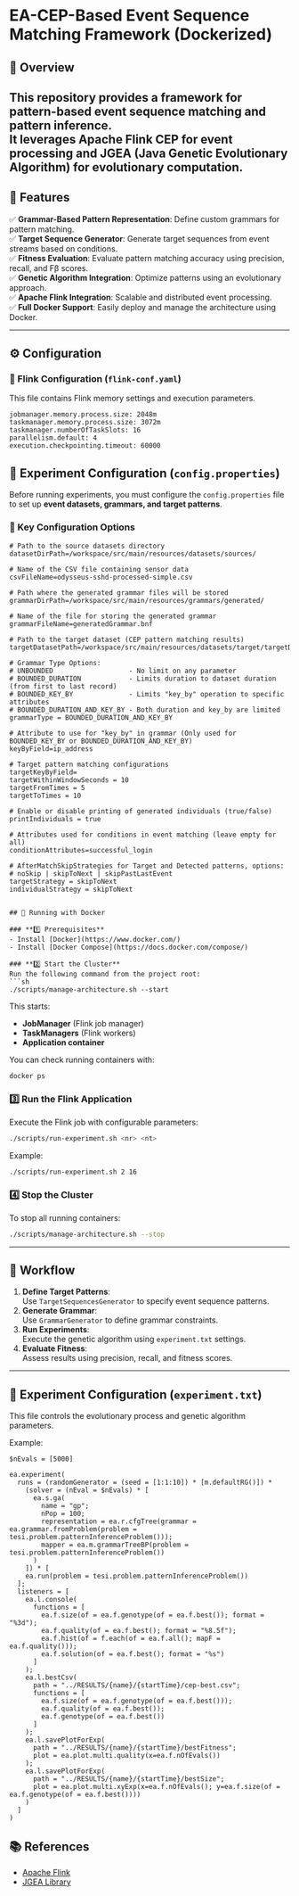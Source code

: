 # EA-CEP-Based Event Sequence Matching Framework (Dockerized)

## 🚀 Overview

This repository provides a framework for **pattern-based event sequence matching** and **pattern inference**.  
It leverages **Apache Flink CEP** for event processing and **JGEA (Java Genetic Evolutionary Algorithm)** for evolutionary computation.  
---

## 📌 Features

✅ **Grammar-Based Pattern Representation**: Define custom grammars for pattern matching.  
✅ **Target Sequence Generator**: Generate target sequences from event streams based on conditions.  
✅ **Fitness Evaluation**: Evaluate pattern matching accuracy using precision, recall, and Fβ scores.  
✅ **Genetic Algorithm Integration**: Optimize patterns using an evolutionary approach.  
✅ **Apache Flink Integration**: Scalable and distributed event processing.  
✅ **Full Docker Support**: Easily deploy and manage the architecture using Docker.  

---

## ⚙️ Configuration

### **🔹 Flink Configuration (`flink-conf.yaml`)**
This file contains Flink memory settings and execution parameters.

```properties
jobmanager.memory.process.size: 2048m
taskmanager.memory.process.size: 3072m
taskmanager.numberOfTaskSlots: 16
parallelism.default: 4
execution.checkpointing.timeout: 60000
```

## 📑 Experiment Configuration (`config.properties`)

Before running experiments, you must configure the `config.properties` file to set up **event datasets, grammars, and target patterns**.

### 🔧 Key Configuration Options

```properties
# Path to the source datasets directory
datasetDirPath=/workspace/src/main/resources/datasets/sources/

# Name of the CSV file containing sensor data
csvFileName=odysseus-sshd-processed-simple.csv

# Path where the generated grammar files will be stored
grammarDirPath=/workspace/src/main/resources/grammars/generated/

# Name of the file for storing the generated grammar
grammarFileName=generatedGrammar.bnf

# Path to the target dataset (CEP pattern matching results)
targetDatasetPath=/workspace/src/main/resources/datasets/target/targetDataset.csv

# Grammar Type Options:
# UNBOUNDED                   - No limit on any parameter
# BOUNDED_DURATION            - Limits duration to dataset duration (from first to last record)
# BOUNDED_KEY_BY              - Limits "key_by" operation to specific attributes
# BOUNDED_DURATION_AND_KEY_BY - Both duration and key_by are limited
grammarType = BOUNDED_DURATION_AND_KEY_BY

# Attribute to use for "key_by" in grammar (Only used for BOUNDED_KEY_BY or BOUNDED_DURATION_AND_KEY_BY)
keyByField=ip_address

# Target pattern matching configurations
targetKeyByField=
targetWithinWindowSeconds = 10
targetFromTimes = 5
targetToTimes = 10

# Enable or disable printing of generated individuals (true/false)
printIndividuals = true

# Attributes used for conditions in event matching (leave empty for all)
conditionAttributes=successful_login

# AfterMatchSkipStrategies for Target and Detected patterns, options:
# noSkip | skipToNext | skipPastLastEvent
targetStrategy = skipToNext
individualStrategy = skipToNext


## 🐳 Running with Docker

### **1️⃣ Prerequisites**
- Install [Docker](https://www.docker.com/)
- Install [Docker Compose](https://docs.docker.com/compose/)

### **2️⃣ Start the Cluster**
Run the following command from the project root:
```sh
./scripts/manage-architecture.sh --start
```
This starts:
- **JobManager** (Flink job manager)
- **TaskManagers** (Flink workers)
- **Application container**

You can check running containers with:
```sh
docker ps
```

### **3️⃣ Run the Flink Application**
Execute the Flink job with configurable parameters:
```sh
./scripts/run-experiment.sh <nr> <nt>
```
Example:
```sh
./scripts/run-experiment.sh 2 16
```

### **4️⃣ Stop the Cluster**
To stop all running containers:
```sh
./scripts/manage-architecture.sh --stop
```

---

## 🔬 Workflow

1. **Define Target Patterns**:  
   Use `TargetSequencesGenerator` to specify event sequence patterns.
2. **Generate Grammar**:  
   Use `GrammarGenerator` to define grammar constraints.
3. **Run Experiments**:  
   Execute the genetic algorithm using `experiment.txt` settings.
4. **Evaluate Fitness**:  
   Assess results using precision, recall, and fitness scores.

---

## 🔬 Experiment Configuration (`experiment.txt`)

This file controls the evolutionary process and genetic algorithm parameters.

Example:
```text
$nEvals = [5000]

ea.experiment(
  runs = (randomGenerator = (seed = [1:1:10]) * [m.defaultRG()]) *
    (solver = (nEval = $nEvals) * [
      ea.s.ga(
        name = "gp";
        nPop = 100;
        representation = ea.r.cfgTree(grammar = ea.grammar.fromProblem(problem = tesi.problem.patternInferenceProblem()));
        mapper = ea.m.grammarTreeBP(problem = tesi.problem.patternInferenceProblem())
      )
    ]) * [
    ea.run(problem = tesi.problem.patternInferenceProblem())
  ];
  listeners = [
    ea.l.console(
      functions = [
        ea.f.size(of = ea.f.genotype(of = ea.f.best()); format = "%3d");
        ea.f.quality(of = ea.f.best(); format = "%8.5f");
        ea.f.hist(of = f.each(of = ea.f.all(); mapF = ea.f.quality()));
        ea.f.solution(of = ea.f.best(); format = "%s")
      ]
    );
    ea.l.bestCsv(
      path = "../RESULTS/{name}/{startTime}/cep-best.csv";
      functions = [
        ea.f.size(of = ea.f.genotype(of = ea.f.best()));
        ea.f.quality(of = ea.f.best());
        ea.f.genotype(of = ea.f.best())
      ]
    );
    ea.l.savePlotForExp(
      path = "../RESULTS/{name}/{startTime}/bestFitness";
      plot = ea.plot.multi.quality(x=ea.f.nOfEvals())
    );
    ea.l.savePlotForExp(
      path = "../RESULTS/{name}/{startTime}/bestSize";
      plot = ea.plot.multi.xyExp(x=ea.f.nOfEvals(); y=ea.f.size(of = ea.f.genotype(of = ea.f.best())))
    )
  ]
)
```

## 📚 References
- [Apache Flink](https://flink.apache.org/)
- [JGEA Library](https://github.com/ericmedvet/jgea)
